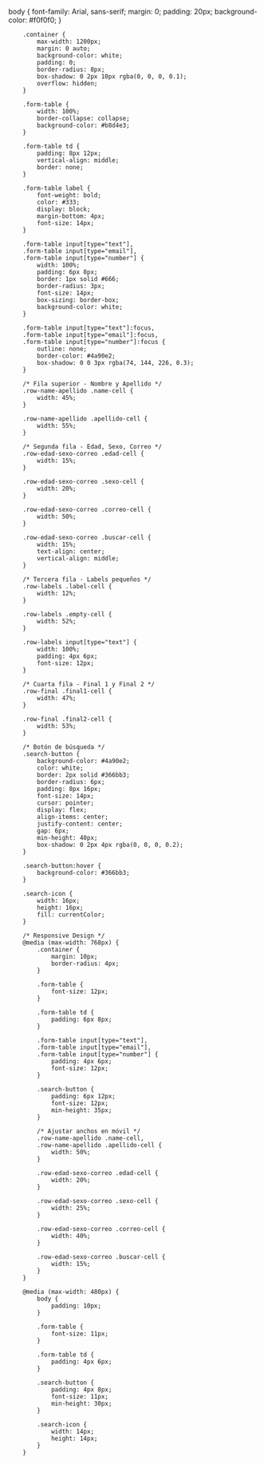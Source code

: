 body {
            font-family: Arial, sans-serif;
            margin: 0;
            padding: 20px;
            background-color: #f0f0f0;
        }

        .container {
            max-width: 1200px;
            margin: 0 auto;
            background-color: white;
            padding: 0;
            border-radius: 8px;
            box-shadow: 0 2px 10px rgba(0, 0, 0, 0.1);
            overflow: hidden;
        }

        .form-table {
            width: 100%;
            border-collapse: collapse;
            background-color: #b8d4e3;
        }

        .form-table td {
            padding: 8px 12px;
            vertical-align: middle;
            border: none;
        }

        .form-table label {
            font-weight: bold;
            color: #333;
            display: block;
            margin-bottom: 4px;
            font-size: 14px;
        }

        .form-table input[type="text"],
        .form-table input[type="email"],
        .form-table input[type="number"] {
            width: 100%;
            padding: 6px 8px;
            border: 1px solid #666;
            border-radius: 3px;
            font-size: 14px;
            box-sizing: border-box;
            background-color: white;
        }

        .form-table input[type="text"]:focus,
        .form-table input[type="email"]:focus,
        .form-table input[type="number"]:focus {
            outline: none;
            border-color: #4a90e2;
            box-shadow: 0 0 3px rgba(74, 144, 226, 0.3);
        }

        /* Fila superior - Nombre y Apellido */
        .row-name-apellido .name-cell {
            width: 45%;
        }

        .row-name-apellido .apellido-cell {
            width: 55%;
        }

        /* Segunda fila - Edad, Sexo, Correo */
        .row-edad-sexo-correo .edad-cell {
            width: 15%;
        }

        .row-edad-sexo-correo .sexo-cell {
            width: 20%;
        }

        .row-edad-sexo-correo .correo-cell {
            width: 50%;
        }

        .row-edad-sexo-correo .buscar-cell {
            width: 15%;
            text-align: center;
            vertical-align: middle;
        }

        /* Tercera fila - Labels pequeños */
        .row-labels .label-cell {
            width: 12%;
        }

        .row-labels .empty-cell {
            width: 52%;
        }

        .row-labels input[type="text"] {
            width: 100%;
            padding: 4px 6px;
            font-size: 12px;
        }

        /* Cuarta fila - Final 1 y Final 2 */
        .row-final .final1-cell {
            width: 47%;
        }

        .row-final .final2-cell {
            width: 53%;
        }

        /* Botón de búsqueda */
        .search-button {
            background-color: #4a90e2;
            color: white;
            border: 2px solid #366bb3;
            border-radius: 6px;
            padding: 8px 16px;
            font-size: 14px;
            cursor: pointer;
            display: flex;
            align-items: center;
            justify-content: center;
            gap: 6px;
            min-height: 40px;
            box-shadow: 0 2px 4px rgba(0, 0, 0, 0.2);
        }

        .search-button:hover {
            background-color: #366bb3;
        }

        .search-icon {
            width: 16px;
            height: 16px;
            fill: currentColor;
        }

        /* Responsive Design */
        @media (max-width: 768px) {
            .container {
                margin: 10px;
                border-radius: 4px;
            }

            .form-table {
                font-size: 12px;
            }

            .form-table td {
                padding: 6px 8px;
            }

            .form-table input[type="text"],
            .form-table input[type="email"],
            .form-table input[type="number"] {
                padding: 4px 6px;
                font-size: 12px;
            }

            .search-button {
                padding: 6px 12px;
                font-size: 12px;
                min-height: 35px;
            }

            /* Ajustar anchos en móvil */
            .row-name-apellido .name-cell,
            .row-name-apellido .apellido-cell {
                width: 50%;
            }

            .row-edad-sexo-correo .edad-cell {
                width: 20%;
            }

            .row-edad-sexo-correo .sexo-cell {
                width: 25%;
            }

            .row-edad-sexo-correo .correo-cell {
                width: 40%;
            }

            .row-edad-sexo-correo .buscar-cell {
                width: 15%;
            }
        }

        @media (max-width: 480px) {
            body {
                padding: 10px;
            }

            .form-table {
                font-size: 11px;
            }

            .form-table td {
                padding: 4px 6px;
            }

            .search-button {
                padding: 4px 8px;
                font-size: 11px;
                min-height: 30px;
            }

            .search-icon {
                width: 14px;
                height: 14px;
            }
        }